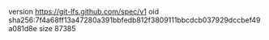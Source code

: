 version https://git-lfs.github.com/spec/v1
oid sha256:7f4a68ff13a47280a391bbfedb812f3809111bbcdcb037929dccbef49a081d8e
size 87385
